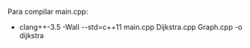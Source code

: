 Para compilar main.cpp:

- clang++-3.5 -Wall --std=c++11 main.cpp Dijkstra.cpp Graph.cpp -o dijkstra